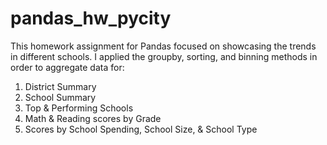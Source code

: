 # pandas_hw_pycity
This homework assignment for Pandas focused on showcasing the trends in different schools. I applied the groupby, sorting, and binning methods in order to aggregate data for:
1. District Summary
2. School Summary
3. Top & Performing Schools
4. Math & Reading scores by Grade
5. Scores by School Spending, School Size, & School Type
